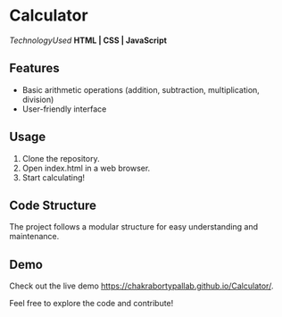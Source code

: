 # Calculator
_TechnologyUsed_ **HTML | CSS | JavaScript**
## Features
- Basic arithmetic operations (addition, subtraction, multiplication, division)
- User-friendly interface

## Usage
1. Clone the repository.
2. Open index.html in a web browser.
3. Start calculating!

## Code Structure
The project follows a modular structure for easy understanding and maintenance.

## Demo
Check out the live demo https://chakrabortypallab.github.io/Calculator/.

Feel free to explore the code and contribute!


